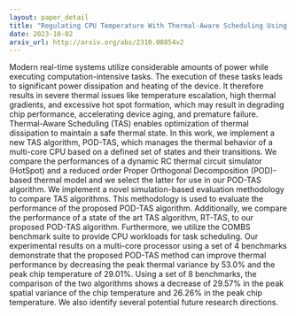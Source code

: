 ```yaml
---
layout: paper_detail
title: "Regulating CPU Temperature With Thermal-Aware Scheduling Using a Reduced Order Learning Thermal Model"
date: 2023-10-02
arxiv_url: http://arxiv.org/abs/2310.00854v2
---
```


Modern real-time systems utilize considerable amounts of power while executing computation-intensive tasks. The execution of these tasks leads to significant power dissipation and heating of the device. It therefore results in severe thermal issues like temperature escalation, high thermal gradients, and excessive hot spot formation, which may result in degrading chip performance, accelerating device aging, and premature failure. Thermal-Aware Scheduling (TAS) enables optimization of thermal dissipation to maintain a safe thermal state. In this work, we implement a new TAS algorithm, POD-TAS, which manages the thermal behavior of a multi-core CPU based on a defined set of states and their transitions. We compare the performances of a dynamic RC thermal circuit simulator (HotSpot) and a reduced order Proper Orthogonal Decomposition (POD)-based thermal model and we select the latter for use in our POD-TAS algorithm. We implement a novel simulation-based evaluation methodology to compare TAS algorithms. This methodology is used to evaluate the performance of the proposed POD-TAS algorithm. Additionally, we compare the performance of a state of the art TAS algorithm, RT-TAS, to our proposed POD-TAS algorithm. Furthermore, we utilize the COMBS benchmark suite to provide CPU workloads for task scheduling. Our experimental results on a multi-core processor using a set of 4 benchmarks demonstrate that the proposed POD-TAS method can improve thermal performance by decreasing the peak thermal variance by 53.0% and the peak chip temperature of 29.01%. Using a set of 8 benchmarks, the comparison of the two algorithms shows a decrease of 29.57% in the peak spatial variance of the chip temperature and 26.26% in the peak chip temperature. We also identify several potential future research directions.
